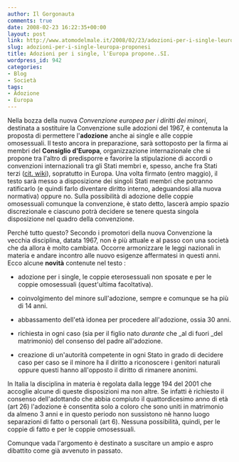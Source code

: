 ```yaml
---
author: Il Gorgonauta
comments: true
date: 2008-02-23 16:22:35+00:00
layout: post
link: http://www.atomodelmale.it/2008/02/23/adozioni-per-i-single-leuropa-proponesi/
slug: adozioni-per-i-single-leuropa-proponesi
title: Adozioni per i single, l'Europa propone..SI.
wordpress_id: 942
categories:
- Blog
- Società
tags:
- Adozione
- Europa
---
```


Nella bozza della nuova _Convenzione europea per i diritti dei minori_, destinata a sostituire la Convenzione sulle adozioni del 1967, è contenuta la proposta di permettere l'**adozione** anche ai single e alle coppie omosessuali. Il testo ancora in preparazione, sarà sottoposto per la firma ai membri del **Consiglio d'Europa**, organizzazione internazionale che si propone tra l'altro di predisporre e favorire la stipulazione di accordi o convenzioni internazionali tra gli Stati membri e, spesso, anche fra Stati terzi ([cit. wiki](http://it.wikipedia.org/wiki/Consiglio_d'Europa)), sopratutto in Europa. Una volta firmato (entro maggio), il testo sarà messo a disposizione dei singoli Stati membri che potranno ratificarlo (e quindi farlo diventare diritto interno, adeguandosi alla nuova normativa) oppure no. Sulla possibilità di adozione delle coppie omosessuali comunque la convenzione, è stato detto, lascerà ampio spazio discrezionale e ciascuno potrà decidere se tenere questa singola disposizione nel quadro della convenzione.

Perché tutto questo? Secondo i promotori della nuova Convenzione la vecchia disciplina, datata 1967, non è più attuale e al passo con una società che da allora è molto cambiata. Occorre armonizzare le leggi nazionali in materia e andare incontro alle nuovo esigenze affermatesi in questi anni. Ecco alcune **novità** contenute nel testo :

<!-- more -->




	
  * adozione per i single, le coppie eterosessuali non sposate e per le coppie omosessuali  (quest'ultima facoltativa).

	
  * coinvolgimento del minore sull'adozione, sempre e comunque se ha più di 14 anni.

	
  * abbassamento dell'età idonea per procedere all'adozione, ossia 30 anni.

	
  * richiesta in ogni caso (sia per il figlio nato _durante_ che _al di fuori _del matrimonio) del consenso del padre all'adozione.

	
  * creazione di un'autorità competente in ogni Stato in grado di decidere caso per caso se il minore ha il diritto a riconoscere i genitori naturali oppure questi hanno all'opposto il diritto di rimanere anonimi.


In Italia la disciplina in materia è regolata dalla legge 194 del 2001 che accoglie alcune di queste disposizioni ma non altre. Se infatti è richiesto il consenso dell'adottando che abbia compiuto il quattordicesimo anno di età (art 26) l'adozione è consentita solo a coloro che sono uniti in matrimonio da almeno 3 anni e in questo periodo non sussistono nè hanno luogo separazioni di fatto o personali (art 6). Nessuna possibilità, quindi, per le coppie di fatto e per le coppie omosessuali.

Comunque vada l'argomento è destinato a suscitare un ampio e aspro dibattito come già avvenuto in passato.
